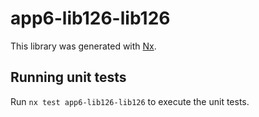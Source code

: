 # app6-lib126-lib126

This library was generated with [Nx](https://nx.dev).

## Running unit tests

Run `nx test app6-lib126-lib126` to execute the unit tests.
